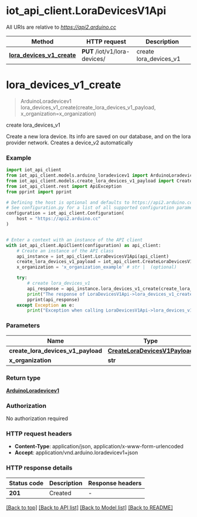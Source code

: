 # iot_api_client.LoraDevicesV1Api

All URIs are relative to *https://api2.arduino.cc*

Method | HTTP request | Description
------------- | ------------- | -------------
[**lora_devices_v1_create**](LoraDevicesV1Api.md#lora_devices_v1_create) | **PUT** /iot/v1/lora-devices/ | create lora_devices_v1


# **lora_devices_v1_create**
> ArduinoLoradevicev1 lora_devices_v1_create(create_lora_devices_v1_payload, x_organization=x_organization)

create lora_devices_v1

Create a new lora device. Its info are saved on our database, and on the lora provider network. Creates a device_v2 automatically

### Example


```python
import iot_api_client
from iot_api_client.models.arduino_loradevicev1 import ArduinoLoradevicev1
from iot_api_client.models.create_lora_devices_v1_payload import CreateLoraDevicesV1Payload
from iot_api_client.rest import ApiException
from pprint import pprint

# Defining the host is optional and defaults to https://api2.arduino.cc
# See configuration.py for a list of all supported configuration parameters.
configuration = iot_api_client.Configuration(
    host = "https://api2.arduino.cc"
)


# Enter a context with an instance of the API client
with iot_api_client.ApiClient(configuration) as api_client:
    # Create an instance of the API class
    api_instance = iot_api_client.LoraDevicesV1Api(api_client)
    create_lora_devices_v1_payload = iot_api_client.CreateLoraDevicesV1Payload() # CreateLoraDevicesV1Payload | 
    x_organization = 'x_organization_example' # str |  (optional)

    try:
        # create lora_devices_v1
        api_response = api_instance.lora_devices_v1_create(create_lora_devices_v1_payload, x_organization=x_organization)
        print("The response of LoraDevicesV1Api->lora_devices_v1_create:\n")
        pprint(api_response)
    except Exception as e:
        print("Exception when calling LoraDevicesV1Api->lora_devices_v1_create: %s\n" % e)
```



### Parameters


Name | Type | Description  | Notes
------------- | ------------- | ------------- | -------------
 **create_lora_devices_v1_payload** | [**CreateLoraDevicesV1Payload**](CreateLoraDevicesV1Payload.md)|  | 
 **x_organization** | **str**|  | [optional] 

### Return type

[**ArduinoLoradevicev1**](ArduinoLoradevicev1.md)

### Authorization

No authorization required

### HTTP request headers

 - **Content-Type**: application/json, application/x-www-form-urlencoded
 - **Accept**: application/vnd.arduino.loradevicev1+json

### HTTP response details

| Status code | Description | Response headers |
|-------------|-------------|------------------|
**201** | Created |  -  |

[[Back to top]](#) [[Back to API list]](../README.md#documentation-for-api-endpoints) [[Back to Model list]](../README.md#documentation-for-models) [[Back to README]](../README.md)

